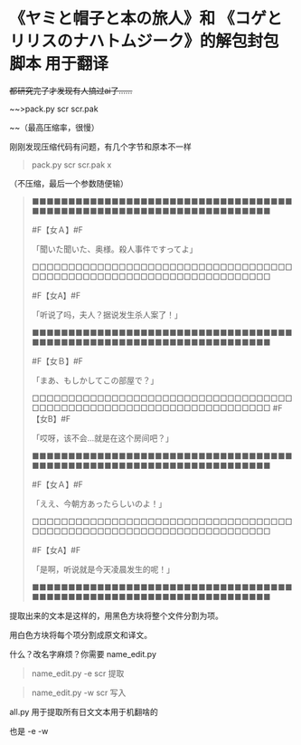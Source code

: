# 《ヤミと帽子と本の旅人》和 《コゲとリリスのナハトムジーク》的解包封包脚本 用于翻译
~~都研究完了才发现有人搞过ai了……~~

~~>pack.py scr scr.pak

~~（最高压缩率，很慢）

刚刚发现压缩代码有问题，有几个字节和原本不一样

>pack.py scr scr.pak x

（不压缩，最后一个参数随便输）

>■■■■■■■■■■■■■■■■■■■■■■■■■■■■■■■■■■■■■■■■■■■■■■■■■■■■■■■■■■■■■■■■■■■■■
>
>#F【女Ａ】#F
>
>「聞いた聞いた、奥様。殺人事件ですってよ」
>
>□□□□□□□□□□□□□□□□□□□□□□□□□□□□□□□□□□□□□□□□□□□□□□□□□□□□□□□□□□□□□□□□□□□□□
>
>#F【女A】#F
>
>「听说了吗，夫人？据说发生杀人案了！」
>
>■■■■■■■■■■■■■■■■■■■■■■■■■■■■■■■■■■■■■■■■■■■■■■■■■■■■■■■■■■■■■■■■■■■■■
>
>#F【女Ｂ】#F
>
>「まあ、もしかしてこの部屋で？」
>
>□□□□□□□□□□□□□□□□□□□□□□□□□□□□□□□□□□□□□□□□□□□□□□□□□□□□□□□□□□□□□□□□□□□□□
>#F【女B】#F
>
>「哎呀，该不会...就是在这个房间吧？」
>
>■■■■■■■■■■■■■■■■■■■■■■■■■■■■■■■■■■■■■■■■■■■■■■■■■■■■■■■■■■■■■■■■■■■■■
>
>#F【女Ａ】#F
>
>「ええ、今朝方あったらしいのよ！」
>
>□□□□□□□□□□□□□□□□□□□□□□□□□□□□□□□□□□□□□□□□□□□□□□□□□□□□□□□□□□□□□□□□□□□□□
>
>#F【女A】#F
>
>「是啊，听说就是今天凌晨发生的呢！」
>
>■■■■■■■■■■■■■■■■■■■■■■■■■■■■■■■■■■■■■■■■■■■■■■■■■■■■■■■■■■■■■■■■■■■■■


提取出来的文本是这样的，用黑色方块将整个文件分割为项。

用白色方块将每个项分割成原文和译文。

什么？改名字麻烦？你需要 name_edit.py

>name_edit.py -e scr 提取

>name_edit.py -w scr 写入

all.py 用于提取所有日文文本用于机翻啥的

也是 -e -w
